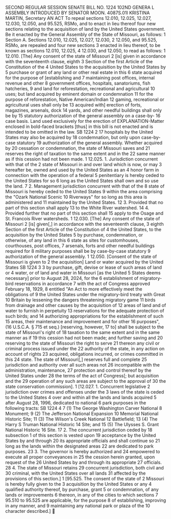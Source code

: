 SECOND REGULAR SESSION
SENATE BILL NO. 1224
102ND GENERA L ASSEMBLY
INTRODUCED BY SENATOR MOON.
4087S.01I KRISTINA MARTIN, Secretary
AN ACT
To repeal sections 12.010, 12.025, 12.027, 12.030, 12.050, and 95.525, RSMo, and to enact in lieu
thereof four new sections relating to the acquisition of land by the United States
government.
Be it enacted by the General Assembly of the State of Missouri, as follows:
1 Section A. Sections 12.010, 12.025, 12.027, 12.030,
2 12.050, and 95.525, RSMo, are repealed and four new sections
3 enacted in lieu thereof, to be known as sections 12.010, 12.025,
4 12.030, and 12.050, to read as follows:
1 12.010. [The] Any consent of the state of Missouri
2 [is] given in accordance with the seventeenth clause, eighth
3 Section of the first Article of the Constitution of the
4 United States to the acquisition by the United States by
5 purchase or grant of any land or other real estate in this
6 state acquired for the purpose of [establishing and
7 maintaining post offices, internal revenue and other
8 government offices, hospitals, sanatoriums, fish hatcheries,
9 and land for reforestation, recreational and agricultural
10 uses; but land acquired by eminent domain or condemnation
11 for the purpose of reforestation, Native American/Indian
12 gaming, recreational or agricultural uses shall only be
13 acquired with] erection of forts, magazines, arsenals, dock
14 yards, and other needful buildings shall only be by
15 statutory authorization of the general assembly on a case-by-
16 case basis. Land used exclusively for the erection of
EXPLANATION-Matter enclosed in bold-faced brackets [thus] in this bill is not enacted
and is intended to be omitted in the law.
SB 1224 2
17 hospitals by the United States may also be acquired by
18 condemnation, but only upon case-by-case statutory
19 authorization of the general assembly. Whether acquired by
20 cessation or condemnation, the state of Missouri saves and
21 reserves the right of taxation to the same extent and in the
22 same manner as if this cession had not been made.
1 12.025. 1. Jurisdiction concurrent with that of the
2 state of Missouri in and over land which is now, or may
3 hereafter be, owned and used by the United States as an
4 honor farm in connection with the operation of a federal
5 penitentiary is hereby ceded to the United States for so
6 long as the United States shall own and so use the land.
7 2. Management jurisdiction concurrent with that of the
8 state of Missouri is hereby ceded to the United States
9 within the area comprising the "Ozark National Scenic
10 Riverways" for so long as this area is administered and
11 maintained by the United States.
12 3. Provided that no part of this section shall apply
13 to the White River watershed.
14 4. Provided further that no part of this section shall
15 apply to the Osage and St. Francois River watersheds.
1 12.030. [The] Any consent of the state of Missouri
2 [is] given[,] in accordance with the seventeenth clause,
3 eighth Section of the first Article of the Constitution of
4 the United States, to the acquisition by the United States
5 by purchase, condemnation, or otherwise, of any land in this
6 state as sites for customhouses, courthouses, post offices,
7 arsenals, forts and other needful buildings required for
8 military purposes shall be by case-by-case statutory
9 authorization of the general assembly.
1 12.050. [Consent of the state of Missouri is given to
2 the acquisition] Land or water acquired by the United States
SB 1224 3
3 by purchase, gift, devise or lease of such areas of land or
4 water, or of land and water in Missouri [as the United
5 States deems necessary] prior to August 28, 2024, for the
6 establishment of migratory-bird reservations in accordance
7 with the act of Congress approved February 18, 1929,
8 entitled "An Act to more effectively meet the obligations of
9 the United States under the migratory-bird treaty with Great
10 Britain by lessening the dangers threatening migratory game
11 birds from drainage and other causes by the acquisition of
12 areas of land and of water to furnish in perpetuity
13 reservations for the adequate protection of such birds; and
14 authorizing appropriations for the establishment of such
15 areas, their maintenance and improvement and for other
16 purposes", (16 U.S.C.A. § 715 et seq.) [reserving, however,
17 to] shall be subject to the state of Missouri's right of
18 taxation to the same extent and in the same manner as if
19 this cession had not been made; and further saving and
20 reserving to the state of Missouri the right to serve
21 thereon any civil or criminal process issued under the
22 authority of the state, in any action on account of rights
23 acquired, obligations incurred, or crimes committed in this
24 state. The state of Missouri[,] reserves full and complete
25 jurisdiction and authority over all such areas not
26 incompatible with the administration, maintenance,
27 protection and control thereof by the United States under
28 the terms of the act of Congress[; but acquisition and the
29 operation of any such areas are subject to the approval of
30 the state conservation commission].
1 [12.027. 1. Concurrent legislative
2 jurisdiction over crimes and offenses under the
3 laws of the state is ceded to the United States
4 over and within all the lands and lands acquired
5 after August 28, 1996, dedicated to national
6 park purposes in the following tracts:
SB 1224 4
7 (1) The George Washington Carver National
8 Monument;
9 (2) The Jefferson National Expansion
10 Memorial National Historic Site;
11 (3) The Wilson's Creek National
12 Battlefield;
13 (4) The Harry S Truman National Historic
14 Site; and
15 (5) The Ulysses S. Grant National Historic
16 Site.
17 2. The concurrent jurisdiction ceded by
18 subsection 1 of this section is vested upon
19 acceptance by the United States by and through
20 its appropriate officials and shall continue so
21 long as the lands within the designated areas
22 are dedicated to park purposes.
23 3. The governor is hereby authorized and
24 empowered to execute all proper conveyances in
25 the cession herein granted, upon request of the
26 United States by and through its appropriate
27 officials.
28 4. The state of Missouri retains
29 concurrent jurisdiction, both civil and
30 criminal, with the United States over all lands
31 affected by the provisions of this section.]
1 [95.525. The consent of the state of
2 Missouri is hereby fully given to the
3 acquisition by the United States or any
4 qualified authority thereof, by purchase, grant
5 or condemnation, of any lands or improvements
6 thereon, in any of the cities to which sections
7 95.510 to 95.525 are applicable, for the purpose
8 of establishing, improving in any manner, and
9 maintaining any national park or plaza of the
10 character described.]
